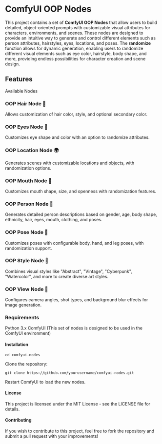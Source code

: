 # ComfyUI OOP Nodes
This project contains a set of **ComfyUI OOP Nodes** that allow users to build detailed, object-oriented prompts with customizable visual attributes for characters, environments, and scenes. These nodes are designed to provide an intuitive way to generate and control different elements such as person attributes, hairstyles, eyes, locations, and poses. The **randomize** function allows for dynamic generation, enabling users to randomize different visual elements such as eye color, hairstyle, body shape, and more, providing endless possibilities for character creation and scene design.

## Features
Available Nodes

### OOP Hair Node 🦰
Allows customization of hair color, style, and optional secondary color.

### OOP Eyes Node 👀
Customizes eye shape and color with an option to randomize attributes.

### OOP Location Node 🌍
Generates scenes with customizable locations and objects, with randomization options.

### OOP Mouth Node 👄
Customizes mouth shape, size, and openness with randomization features.

### OOP Person Node 👤
Generates detailed person descriptions based on gender, age, body shape, ethnicity, hair, eyes, mouth, clothing, and poses.

###  OOP Pose Node 🧍
Customizes poses with configurable body, hand, and leg poses, with randomization support.

###  OOP Style Node 🎨
Combines visual styles like "Abstract", "Vintage", "Cyberpunk", "Watercolor", and more to create diverse art styles.

### OOP View Node 📐
Configures camera angles, shot types, and background blur effects for image generation.

### Requirements
Python 3.x
ComfyUI (This set of nodes is designed to be used in the ComfyUI environment)
#### Installation

    cd comfyui-nodes

Clone the repository:

    git clone https://github.com/yourusername/comfyui-nodes.git

Restart ComfyUI to load the new nodes.

#### License
This project is licensed under the MIT License - see the LICENSE file for details.

#### Contributing
If you wish to contribute to this project, feel free to fork the repository and submit a pull request with your improvements!
